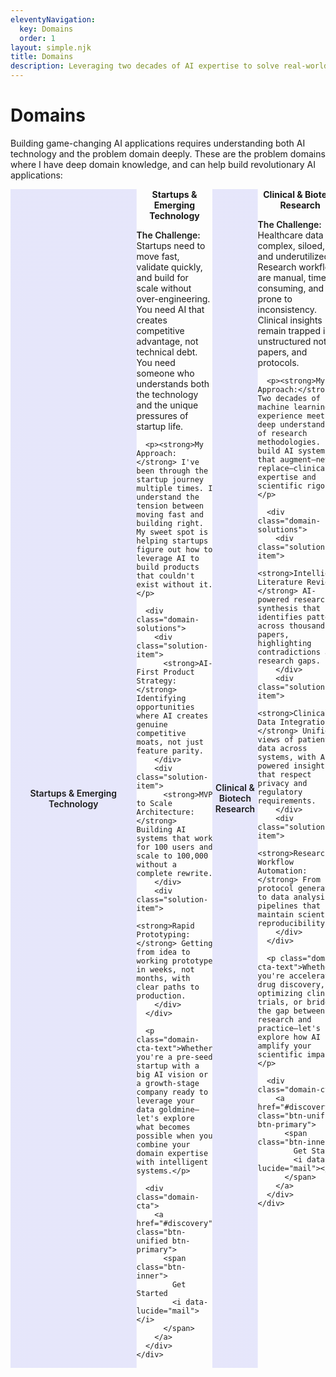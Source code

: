 ```yaml
---
eleventyNavigation:
  key: Domains
  order: 1
layout: simple.njk
title: Domains
description: Leveraging two decades of AI expertise to solve real-world challenges across critical industries
---
```


# Domains

Building game-changing AI applications requires understanding both AI technology and the problem domain deeply. These are the problem domains where I have deep domain knowledge, and can help build revolutionary AI applications:

<!-- Startups & Emerging Tech Domain -->
<div class="domain-brochure" id="startup-domain">
  <div class="domain-visual">
    <i data-lucide="rocket" class="domain-icon"></i>
    <div class="domain-image-placeholder">Startups & Emerging Technology</div>
  </div>
  <div class="domain-content">
    <h2>Startups & Emerging Technology</h2>
    <div class="domain-pitch">
      <p><strong>The Challenge:</strong> Startups need to move fast, validate quickly, and build for scale without over-engineering. You need AI that creates competitive advantage, not technical debt. You need someone who understands both the technology and the unique pressures of startup life.</p>
      
      <p><strong>My Approach:</strong> I've been through the startup journey multiple times. I understand the tension between moving fast and building right. My sweet spot is helping startups figure out how to leverage AI to build products that couldn't exist without it.</p>
      
      <div class="domain-solutions">
        <div class="solution-item">
          <strong>AI-First Product Strategy:</strong> Identifying opportunities where AI creates genuine competitive moats, not just feature parity.
        </div>
        <div class="solution-item">
          <strong>MVP to Scale Architecture:</strong> Building AI systems that work for 100 users and scale to 100,000 without a complete rewrite.
        </div>
        <div class="solution-item">
          <strong>Rapid Prototyping:</strong> Getting from idea to working prototype in weeks, not months, with clear paths to production.
        </div>
      </div>
      
      <p class="domain-cta-text">Whether you're a pre-seed startup with a big AI vision or a growth-stage company ready to leverage your data goldmine—let's explore what becomes possible when you combine your domain expertise with intelligent systems.</p>
      
      <div class="domain-cta">
        <a href="#discovery" class="btn-unified btn-primary">
          <span class="btn-inner">
            Get Started
            <i data-lucide="mail"></i>
          </span>
        </a>
      </div>
    </div>
  </div>
</div>

<!-- Clinical & Biotech Domain -->
<div class="domain-brochure" id="clinical-domain">
  <div class="domain-visual">
    <i data-lucide="microscope" class="domain-icon"></i>
    <div class="domain-image-placeholder">Clinical & Biotech Research</div>
  </div>
  <div class="domain-content">
    <h2>Clinical & Biotech Research</h2>
    <div class="domain-pitch">
      <p><strong>The Challenge:</strong> Healthcare data is complex, siloed, and underutilized. Research workflows are manual, time-consuming, and prone to inconsistency. Clinical insights remain trapped in unstructured notes, papers, and protocols.</p>
      
      <p><strong>My Approach:</strong> Two decades of machine learning experience meets deep understanding of research methodologies. I build AI systems that augment—never replace—clinical expertise and scientific rigor.</p>
      
      <div class="domain-solutions">
        <div class="solution-item">
          <strong>Intelligent Literature Review:</strong> AI-powered research synthesis that identifies patterns across thousands of papers, highlighting contradictions and research gaps.
        </div>
        <div class="solution-item">
          <strong>Clinical Data Integration:</strong> Unified views of patient data across systems, with AI-powered insights that respect privacy and regulatory requirements.
        </div>
        <div class="solution-item">
          <strong>Research Workflow Automation:</strong> From protocol generation to data analysis pipelines that maintain scientific reproducibility.
        </div>
      </div>
      
      <p class="domain-cta-text">Whether you're accelerating drug discovery, optimizing clinical trials, or bridging the gap between research and practice—let's explore how AI can amplify your scientific impact.</p>
      
      <div class="domain-cta">
        <a href="#discovery" class="btn-unified btn-primary">
          <span class="btn-inner">
            Get Started
            <i data-lucide="mail"></i>
          </span>
        </a>
      </div>
    </div>
  </div>
</div>

<!-- Environmental & Industrial Domain -->
<div class="domain-brochure" id="environmental-domain">
  <div class="domain-visual">
    <i data-lucide="leaf" class="domain-icon"></i>
    <div class="domain-image-placeholder">Environmental & Industrial Systems</div>
  </div>
  <div class="domain-content">
    <h2>Environmental & Industrial Systems</h2>
    <div class="domain-pitch">
      <p><strong>The Challenge:</strong> Environmental and industrial systems generate massive amounts of sensor data, but turning that data into actionable insights requires domain expertise combined with sophisticated analytics.</p>
      
      <p><strong>My Approach:</strong> I understand that environmental and industrial AI isn't just about algorithms—it's about building systems that operate reliably in complex, real-world conditions while providing insights that drive better decisions.</p>
      
      <div class="domain-solutions">
        <div class="solution-item">
          <strong>Predictive Maintenance:</strong> AI systems that predict equipment failures before they happen, optimizing maintenance schedules and reducing downtime.
        </div>
        <div class="solution-item">
          <strong>Environmental Monitoring:</strong> Real-time analysis of environmental data streams, from air quality to ecosystem health, with automated alerting and trend analysis.
        </div>
        <div class="solution-item">
          <strong>Process Optimization:</strong> Machine learning models that continuously optimize industrial processes for efficiency, quality, and environmental impact.
        </div>
      </div>
      
      <p class="domain-cta-text">From manufacturing optimization to environmental compliance, I help build AI systems that make complex industrial and environmental data actionable.</p>
      
      <div class="domain-cta">
        <a href="#discovery" class="btn-unified btn-primary">
          <span class="btn-inner">
            Get Started
            <i data-lucide="mail"></i>
          </span>
        </a>
      </div>
    </div>
  </div>
</div>

<!-- Natural Language & Text Analysis Domain -->
<div class="domain-brochure" id="language-domain">
  <div class="domain-visual">
    <i data-lucide="message-square" class="domain-icon"></i>
    <div class="domain-image-placeholder">Language Intelligence & Text Analysis</div>
  </div>
  <div class="domain-content">
    <h2>Language Intelligence & Text Analysis</h2>
    <div class="domain-pitch">
      <p><strong>The Challenge:</strong> Organizations are drowning in text data—documents, emails, support tickets, research papers, social media. The insights are there, but extracting them at scale requires sophisticated language understanding.</p>
      
      <p><strong>My Approach:</strong> From the early days of collaborative filtering to modern large language models, I've been building systems that understand human language. I combine deep NLP expertise with practical deployment experience.</p>
      
      <div class="domain-solutions">
        <div class="solution-item">
          <strong>Intelligent Document Processing:</strong> Automated extraction, categorization, and analysis of information from complex document collections.
        </div>
        <div class="solution-item">
          <strong>Conversational AI Systems:</strong> Custom language models and chatbots that understand domain-specific language and provide genuinely helpful responses.
        </div>
        <div class="solution-item">
          <strong>Content Intelligence:</strong> Systems that analyze sentiment, extract entities, identify trends, and surface insights from text data at scale.
        </div>
      </div>
      
      <p class="domain-cta-text">Whether you need to understand customer sentiment, automate document workflows, or build conversational interfaces—let's discuss how language AI can transform your text data into competitive advantage.</p>
      
      <div class="domain-cta">
        <a href="#discovery" class="btn-unified btn-primary">
          <span class="btn-inner">
            Get Started
            <i data-lucide="mail"></i>
          </span>
        </a>
      </div>
    </div>
  </div>
</div>

<!-- Military & Security Domain -->
<div class="domain-brochure" id="security-domain">
  <div class="domain-visual">
    <i data-lucide="shield-check" class="domain-icon"></i>
    <div class="domain-image-placeholder">Defense & Security Applications</div>
  </div>
  <div class="domain-content">
    <h2>Defense & Security Applications</h2>
    <div class="domain-pitch">
      <p><strong>The Challenge:</strong> Security and defense applications demand AI systems that are not just accurate, but reliable, explainable, and robust against adversarial attacks. The stakes are too high for black-box solutions.</p>
      
      <p><strong>My Approach:</strong> I build AI systems with security-first design principles, understanding that defense applications require transparency, reliability, and the ability to operate under pressure.</p>
      
      <div class="domain-solutions">
        <div class="solution-item">
          <strong>Threat Detection & Analysis:</strong> AI systems that identify patterns in security data, from network anomalies to behavioral analysis, with explainable results.
        </div>
        <div class="solution-item">
          <strong>Intelligence Automation:</strong> Tools that help analysts process and synthesize large volumes of intelligence data while maintaining human oversight and decision-making.
        </div>
        <div class="solution-item">
          <strong>Secure AI Deployment:</strong> AI systems designed for secure environments, with robust privacy protections and resistance to adversarial attacks.
        </div>
      </div>
      
      <p class="domain-cta-text">From cybersecurity to intelligence analysis, I help build AI systems that enhance security capabilities while maintaining the reliability and transparency that critical applications demand.</p>
      
      <div class="domain-cta">
        <a href="#discovery" class="btn-unified btn-primary">
          <span class="btn-inner">
            Get Started
            <i data-lucide="mail"></i>
          </span>
        </a>
      </div>
    </div>
  </div>
</div>


<style>
/* Domain Brochure - Open Book Style */
.domain-brochure {
  display: flex;
  background: var(--color-surface-50);
  border: 1px solid var(--color-border-light-50);
  border-radius: var(--radius-lg);
  margin: var(--space-3xl) 0;
  overflow: hidden;
  box-shadow: var(--shadow-sm);
  transition: all 0.3s ease;
}

.domain-brochure:hover {
  transform: translateY(-2px);
  box-shadow: var(--shadow-lg);
  border-color: var(--color-accent);
}

.domain-visual {
  flex: 0 0 40%;
  background: var(--color-graphite-700);
  display: flex;
  flex-direction: column;
  align-items: center;
  justify-content: center;
  padding: var(--space-3xl) var(--space-2xl);
  position: relative;
  background-size: cover;
  background-position: center;
  background-blend-mode: overlay;
}

/* Domain-specific background images */
/* Startups & Emerging Tech */
#startup-domain .domain-visual {
  background-image: linear-gradient(rgba(99, 102, 241, 0.15), rgba(99, 102, 241, 0.15)), url('/img/optimized/domain-startup-workspace.webp');
}

/* Clinical & Biotech - Laboratory with equipment and researchers */
#clinical-domain .domain-visual {
  background-image: linear-gradient(rgba(99, 102, 241, 0.15), rgba(99, 102, 241, 0.15)), url('/img/optimized/domain-lab-medical.webp');
}

/* Environmental & Industrial - Industrial facility with smokestacks */
#environmental-domain .domain-visual {
  background-image: linear-gradient(rgba(99, 102, 241, 0.15), rgba(99, 102, 241, 0.15)), url('/img/optimized/domain-industrial.webp');
}

/* Language Intelligence - Classic library with ladder */
#language-domain .domain-visual {
  background-image: linear-gradient(rgba(99, 102, 241, 0.15), rgba(99, 102, 241, 0.15)), url('/img/optimized/domain-library.webp');
}

/* Defense & Security - Drone */
#security-domain .domain-visual {
  background-image: linear-gradient(rgba(99, 102, 241, 0.15), rgba(99, 102, 241, 0.15)), url('/img/optimized/domain-drone.webp');
}

.domain-icon {
  width: 4rem;
  height: 4rem;
  color: var(--color-accent);
  margin-bottom: var(--space-lg);
  filter: drop-shadow(0 0 8px rgba(99, 102, 241, 0.4));
}

.domain-image-placeholder {
  color: var(--color-accent);
  font-size: var(--text-lg);
  font-weight: 600;
  text-align: center;
  line-height: var(--leading-tight);
}

.domain-content {
  flex: 1;
  padding: var(--space-3xl);
}

.domain-content h2 {
  margin-top: 0;
  margin-bottom: var(--space-lg);
  color: var(--color-text);
  font-size: var(--text-3xl);
  font-weight: 700;
  text-align: center;
}

.domain-pitch {
  color: var(--color-text-light);
  line-height: var(--leading-relaxed);
}

.domain-pitch p {
  margin-bottom: var(--space-lg);
}

.domain-pitch strong {
  color: var(--color-text);
  font-weight: 600;
}

.domain-solutions {
  margin: var(--space-2xl) 0;
  background: var(--color-background);
  border-radius: var(--radius-md);
  padding: var(--space-xl);
  border-left: 3px solid var(--color-accent);
}

.solution-item {
  margin-bottom: var(--space-lg);
  padding-left: var(--space-md);
}

.solution-item:last-child {
  margin-bottom: 0;
}

.solution-item strong {
  color: var(--color-accent);
  font-weight: 600;
  display: block;
  margin-bottom: var(--space-xs);
}

.domain-cta-text {
  color: var(--color-text);
  font-weight: 500;
  font-style: italic;
  margin-bottom: var(--space-lg);
}

.domain-cta {
  margin-top: var(--space-lg);
  text-align: center;
}

.cta-section {
  text-align: center;
  margin: var(--space-5xl) 0 var(--space-3xl);
  padding: var(--space-3xl);
  background: var(--color-surface-50);
  border-radius: var(--radius-lg);
  border: 1px solid var(--color-border-light);
}


/* Responsive Design */
@media (max-width: 768px) {
  .domain-brochure {
    flex-direction: column;
  }
  
  .domain-visual {
    flex: none;
    padding: var(--space-2xl);
  }
  
  .domain-icon {
    width: 3rem;
    height: 3rem;
  }
  
  .domain-content {
    padding: var(--space-2xl);
  }
  
  .domain-content h2 {
    font-size: var(--text-2xl);
  }
  
  .domain-solutions {
    padding: var(--space-lg);
  }
}
</style>